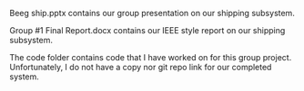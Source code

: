 Beeg ship.pptx contains our group presentation on our shipping subsystem.

Group #1 Final Report.docx contains our IEEE style report on our shipping subsystem.

The code folder contains code that I have worked on for this group project. Unfortunately, I do not have a copy nor git repo link for our completed system.

